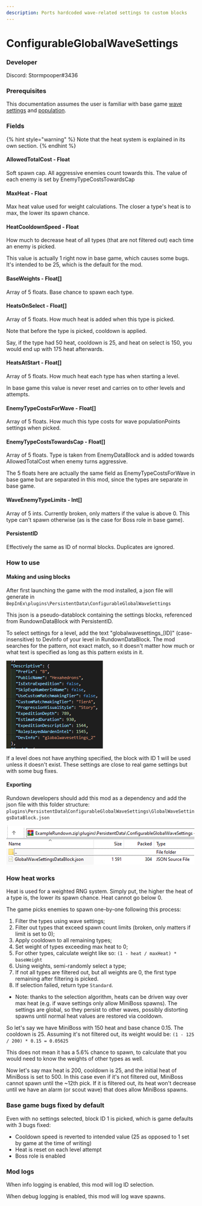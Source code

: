 ```yaml
---
description: Ports hardcoded wave-related settings to custom blocks
---
```


# ConfigurableGlobalWaveSettings

### Developer

Discord: Stormpooper#3436

### Prerequisites

This documentation assumes the user is familiar with base game [wave settings](../../reference/datablocks/survivalwavesettings.md) and [population](../../reference/datablocks/survivalwavepopulation.md).

### Fields

{% hint style="warning" %}
Note that the heat system is explained in its own section.
{% endhint %}

#### AllowedTotalCost - Float

Soft spawn cap. All aggressive enemies count towards this. The value of each enemy is set by EnemyTypeCostsTowardsCap

#### MaxHeat - Float

Max heat value used for weight calculations. The closer a type's heat is to max, the lower its spawn chance.

#### HeatCooldownSpeed - Float

How much to decrease heat of all types (that are not filtered out) each time an enemy is picked.

This value is actually 1 right now in base game, which causes some bugs. It's intended to be 25, which is the default for the mod.

#### BaseWeights - Float\[]

Array of 5 floats. Base chance to spawn each type.

#### HeatsOnSelect - Float\[]

Array of 5 floats. How much heat is added when this type is picked.

Note that before the type is picked, cooldown is applied.

Say, if the type had 50 heat, cooldown is 25, and heat on select is 150, you would end up with 175 heat afterwards.

#### HeatsAtStart - Float\[]

Array of 5 floats. How much heat each type has when starting a level.

In base game this value is never reset and carries on to other levels and attempts.

#### EnemyTypeCostsForWave - Float\[]

Array of 5 floats. How much this type costs for wave populationPoints settings when picked.

#### EnemyTypeCostsTowardsCap - Float\[]

Array of 5 floats. Type is taken from EnemyDataBlock and is added towards AllowedTotalCost when enemy turns aggressive.

The 5 floats here are actually the same field as EnemyTypeCostsForWave in base game but are separated in this mod, since the types are separate in base game.

#### WaveEnemyTypeLimits - Int\[]

Array of 5 ints. Currently broken, only matters if the value is above 0. This type can't spawn otherwise (as is the case for Boss role in base game).

#### PersistentID

Effectively the same as ID of normal blocks. Duplicates are ignored.

### How to use

#### Making and using blocks

After first launching the game with the mod installed, a json file will generate in `BepInEx\plugins\PersistentData\ConfigurableGlobalWaveSettings`

This json is a pseudo-datablock containing the settings blocks, referenced from RundownDataBlock with PersistentID.

To select settings for a level, add the text "globalwavesettings\_\[ID]" (case-insensitive) to DevInfo of your level in RundownDataBlock. The mod searches for the pattern, not exact match, so it doesn't matter how much or what text is specified as long as this pattern exists in it.

![GlobalWaveSettings ID 2 added to the level "Hexahedrons"](<../../.gitbook/assets/image (1).png>)

If a level does not have anything specified, the block with ID 1 will be used unless it doesn't exist. These settings are close to real game settings but with some bug fixes.

#### Exporting

Rundown developers should add this mod as a dependency and add the json file with this folder structure: `plugins\PersistentData`\\`ConfigurableGlobalWaveSettings\GlobalWaveSettingsDataBlock.json`

![Example folder structure for the mod](../../.gitbook/assets/image.png)

### How heat works

Heat is used for a weighted RNG system. Simply put, the higher the heat of a type is, the lower its spawn chance. Heat cannot go below 0.

The game picks enemies to spawn one-by-one following this process:

1. Filter the types using wave settings;
2. Filter out types that exceed spawn count limits (broken, only matters if limit is set to 0);
3. Apply cooldown to all remaining types;
4. Set weight of types exceeding max heat to 0;
5. For other types, calculate weight like so: `(1 - heat / maxHeat) * baseWeight`
6. Using weights, semi-randomly select a type;
7. &#x20;If not all types are filtered out, but all weights are 0, the first type remaining after filtering is picked.
8. If selection failed, return type `Standard`.

* Note: thanks to the selection algorithm, heats can be driven way over max heat (e.g. if wave settings only allow MiniBoss spawns). The settings are global, so they persist to other waves, possibly distorting spawns until normal heat values are restored via cooldown.

So let's say we have MiniBoss with 150 heat and base chance 0.15. The cooldown is 25. Assuming it's not filtered out, its weight would be: `(1 - 125 / 200) * 0.15 = 0.05625`

This does not mean it has a 5.6% chance to spawn, to calculate that you would need to know the weights of other types as well.

Now let's say max heat is 200, cooldown is 25, and the initial heat of MiniBoss is set to 500. In this case even if it's not filtered out, MiniBoss cannot spawn until the \~12th pick. If it is filtered out, its heat won't decrease until we have an alarm (or scout wave) that does allow MiniBoss spawns.

### Base game bugs fixed by default

Even with no settings selected, block ID 1 is picked, which is game defaults with 3 bugs fixed:

* Cooldown speed is reverted to intended value (25 as opposed to 1 set by game at the time of writing)
* Heat is reset on each level attempt
* Boss role is enabled

### Mod logs

When info logging is enabled, this mod will log ID selection.

When debug logging is enabled, this mod will log wave spawns.
